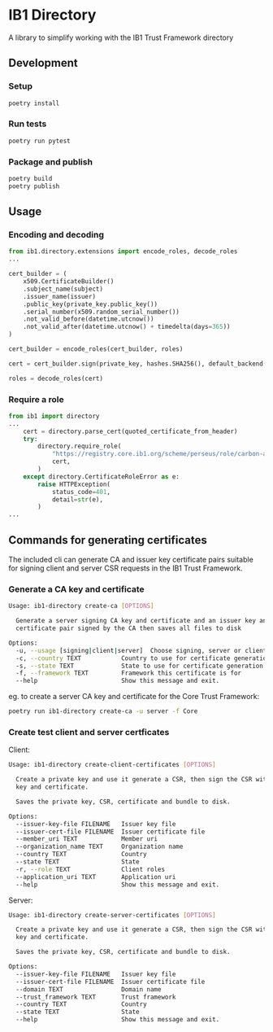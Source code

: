 # IB1 Directory

A library to simplify working with the IB1 Trust Framework directory

## Development

### Setup

```bash
poetry install
```

### Run tests

```bash
poetry run pytest
```

### Package and publish

```bash
poetry build
poetry publish
```

## Usage

### Encoding and decoding

```python
from ib1.directory.extensions import encode_roles, decode_roles
...

cert_builder = (
    x509.CertificateBuilder()
    .subject_name(subject)
    .issuer_name(issuer)
    .public_key(private_key.public_key())
    .serial_number(x509.random_serial_number())
    .not_valid_before(datetime.utcnow())
    .not_valid_after(datetime.utcnow() + timedelta(days=365))
)

cert_builder = encode_roles(cert_builder, roles)

cert = cert_builder.sign(private_key, hashes.SHA256(), default_backend())

roles = decode_roles(cert)
```

### Require a role

```python
from ib1 import directory
...
    cert = directory.parse_cert(quoted_certificate_from_header)
    try:
        directory.require_role(
            "https://registry.core.ib1.org/scheme/perseus/role/carbon-accounting",
            cert,
        )
    except directory.CertificateRoleError as e:
        raise HTTPException(
            status_code=401,
            detail=str(e),
        )
...
```

## Commands for generating certificates

The included cli can generate CA and issuer key certificate pairs suitable for signing client and server CSR requests in the IB1 Trust Framework.

### Generate a CA key and certificate

```bash
Usage: ib1-directory create-ca [OPTIONS]

  Generate a server signing CA key and certificate and an issuer key and
  certificate pair signed by the CA then saves all files to disk

Options:
  -u, --usage [signing|client|server]  Choose signing, server or client CA
  -c, --country TEXT           Country to use for certificate generation
  -s, --state TEXT             State to use for certificate generation
  -f, --framework TEXT         Framework this certificate is for
  --help                       Show this message and exit.
```

eg. to create a server CA key and certificate for the Core Trust Framework:

```bash
poetry run ib1-directory create-ca -u server -f Core
```

### Create test client and server certficates

Client:

```bash
Usage: ib1-directory create-client-certificates [OPTIONS]

  Create a private key and use it generate a CSR, then sign the CSR with a CA
  key and certificate.

  Saves the private key, CSR, certificate and bundle to disk.

Options:
  --issuer-key-file FILENAME   Issuer key file
  --issuer-cert-file FILENAME  Issuer certificate file
  --member_uri TEXT            Member uri
  --organization_name TEXT     Organization name
  --country TEXT               Country
  --state TEXT                 State
  -r, --role TEXT              Client roles
  --application_uri TEXT       Application uri
  --help                       Show this message and exit.
```

Server:

```bash
Usage: ib1-directory create-server-certificates [OPTIONS]

  Create a private key and use it generate a CSR, then sign the CSR with a CA
  key and certificate.

  Saves the private key, CSR, certificate and bundle to disk.

Options:
  --issuer-key-file FILENAME   Issuer key file
  --issuer-cert-file FILENAME  Issuer certificate file
  --domain TEXT                Domain name
  --trust_framework TEXT       Trust framework
  --country TEXT               Country
  --state TEXT                 State
  --help                       Show this message and exit.
```
